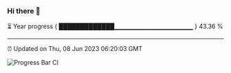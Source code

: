 ### Hi there 👋

⏳ Year progress { █████████████▁▁▁▁▁▁▁▁▁▁▁▁▁▁▁▁▁ } 43.36 %

---

⏰ Updated on Thu, 08 Jun 2023 06:20:03 GMT

![Progress Bar CI](https://github.com/liununu/liununu/workflows/Progress%20Bar%20CI/badge.svg)
